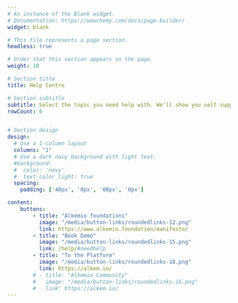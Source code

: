 ```yaml
---
# An instance of the Blank widget.
# Documentation: https://wowchemy.com/docs/page-builder/
widget: blank

# This file represents a page section.
headless: true

# Order that this section appears on the page.
weight: 10

# Section title
title: Help Centre

# Section subtitle
subtitle: Select the topic you need help with. We'll show you self-support options first. <br> Additional help is available if you need it, by completing the form below.   <br>      [Click here to go back to the platform](https://alkem.io/)
rowCount: 6


# Section design
design:
  # Use a 1-column layout
  columns: "1"
  # Use a dark navy background with light text.
  #background:
  #  color: 'navy'
  #  text_color_light: true
  spacing:
    padding: ['40px', '0px', '00px', '0px']

content:
    buttons:
        - title: "Alkemio foundations"
          image: "/media/button-links/roundedlinks-12.png"
          link: https://www.alkemio.foundation/manifesto/
        - title: "Book Demo"
          image: "/media/button-links/roundedlinks-15.png"
          link: /help/#needhelp
        - title: "To the Platform"
          image: "/media/button-links/roundedlinks-18.png"
          link: https://alkem.io/
        # - title: "Alkemio Community"
        #   image: "/media/button-links/roundedlinks-16.png"
        #   link: https://alkem.io/
---
```

